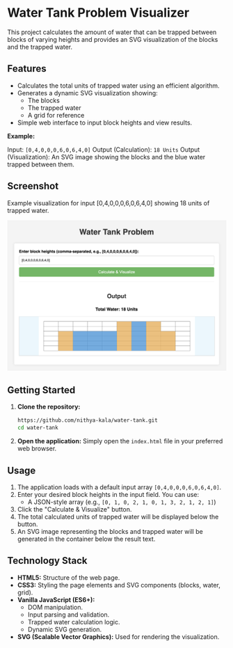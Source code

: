 # Water Tank Problem Visualizer

This project calculates the amount of water that can be trapped between blocks of varying heights and provides an SVG visualization of the blocks and the trapped water.

## Features

- Calculates the total units of trapped water using an efficient algorithm.
- Generates a dynamic SVG visualization showing:
  - The blocks
  - The trapped water
  - A grid for reference
- Simple web interface to input block heights and view results.

**Example:**

Input: `[0,4,0,0,0,6,0,6,4,0]`
Output (Calculation): `18 Units`
Output (Visualization): An SVG image showing the blocks and the blue water trapped between them.

## Screenshot

Example visualization for input [0,4,0,0,0,6,0,6,4,0] showing 18 units of trapped water.

![alt text](image.png)

## Getting Started

1.  **Clone the repository:**
    ```bash
    https://github.com/nithya-kala/water-tank.git
    cd water-tank
    ```
2.  **Open the application:**
    Simply open the `index.html` file in your preferred web browser.

## Usage

1.  The application loads with a default input array `[0,4,0,0,0,6,0,6,4,0]`.
2.  Enter your desired block heights in the input field. You can use:
    - A JSON-style array (e.g., `[0, 1, 0, 2, 1, 0, 1, 3, 2, 1, 2, 1]`)
3.  Click the "Calculate & Visualize" button.
4.  The total calculated units of trapped water will be displayed below the button.
5.  An SVG image representing the blocks and trapped water will be generated in the container below the result text.

## Technology Stack

- **HTML5:** Structure of the web page.
- **CSS3:** Styling the page elements and SVG components (blocks, water, grid).
- **Vanilla JavaScript (ES6+):**
  - DOM manipulation.
  - Input parsing and validation.
  - Trapped water calculation logic.
  - Dynamic SVG generation.
- **SVG (Scalable Vector Graphics):** Used for rendering the visualization.
